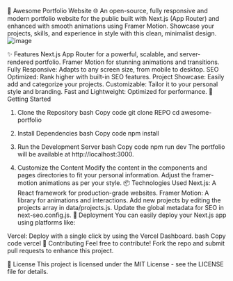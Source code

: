 🚀 Awesome Portfolio Website 🌐
An open-source, fully responsive and modern portfolio website for the public built with Next.js (App Router) and enhanced with smooth animations using Framer Motion. Showcase your projects, skills, and experience in style with this clean, minimalist design.
![image](https://github.com/user-attachments/assets/b3c34eee-0bb2-405a-8ac2-0042e0f74c13)


✨ Features
Next.js App Router for a powerful, scalable, and server-rendered portfolio.
Framer Motion for stunning animations and transitions.
Fully Responsive: Adapts to any screen size, from mobile to desktop.
SEO Optimized: Rank higher with built-in SEO features.
Project Showcase: Easily add and categorize your projects.
Customizable: Tailor it to your personal style and branding.
Fast and Lightweight: Optimized for performance.
🚀 Getting Started
1. Clone the Repository
bash
Copy code
git clone REPO
cd awesome-portfolio
2. Install Dependencies
bash
Copy code
npm install
3. Run the Development Server
bash
Copy code
npm run dev
The portfolio will be available at http://localhost:3000.

4. Customize the Content
Modify the content in the components and pages directories to fit your personal information.
Adjust the framer-motion animations as per your style.
📦 Technologies Used
Next.js: A React framework for production-grade websites.
Framer Motion: A library for animations and interactions.
Add new projects by editing the projects array in data/projects.js.
Update the global metadata for SEO in next-seo.config.js.
🚀 Deployment
You can easily deploy your Next.js app using platforms like:

Vercel: Deploy with a single click by using the Vercel Dashboard.
bash
Copy code
vercel
🎉 Contributing
Feel free to contribute! Fork the repo and submit pull requests to enhance this project.

📄 License
This project is licensed under the MIT License - see the LICENSE file for details.


